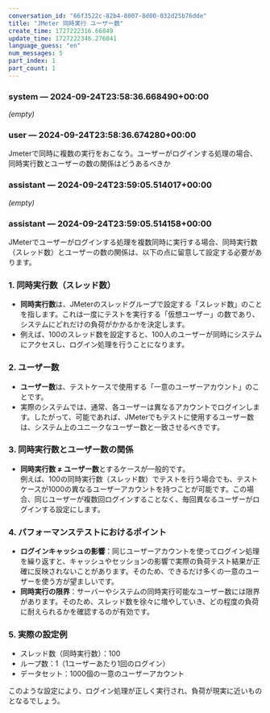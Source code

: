 ```yaml
---
conversation_id: "66f3522c-82b4-8007-8d00-032d25b76dde"
title: "JMeter 同時実行 ユーザー数"
create_time: 1727222316.66849
update_time: 1727222346.276041
language_guess: "en"
num_messages: 5
part_index: 1
part_count: 1
---
```


### system — 2024-09-24T23:58:36.668490+00:00

_(empty)_

### user — 2024-09-24T23:58:36.674280+00:00

Jmeterで同時に複数の実行をおこなう。ユーザーがログインする処理の場合、同時実行数とユーザーの数の関係はどうあるべきか

### assistant — 2024-09-24T23:59:05.514017+00:00

_(empty)_

### assistant — 2024-09-24T23:59:05.514158+00:00

JMeterでユーザーがログインする処理を複数同時に実行する場合、同時実行数（スレッド数）とユーザーの数の関係は、以下の点に留意して設定する必要があります。

### 1. **同時実行数（スレッド数）**
   - **同時実行数**は、JMeterのスレッドグループで設定する「スレッド数」のことを指します。これは一度にテストを実行する「仮想ユーザー」の数であり、システムにどれだけの負荷がかかるかを決定します。
   - 例えば、100のスレッド数を設定すると、100人のユーザーが同時にシステムにアクセスし、ログイン処理を行うことになります。

### 2. **ユーザー数**
   - **ユーザー数**は、テストケースで使用する「一意のユーザーアカウント」のことです。
   - 実際のシステムでは、通常、各ユーザーは異なるアカウントでログインします。したがって、可能であれば、JMeterでもテストに使用するユーザー数は、システム上のユニークなユーザー数と一致させるべきです。

### 3. **同時実行数とユーザー数の関係**
   - **同時実行数 ≠ ユーザー数**とするケースが一般的です。  
     例えば、100の同時実行数（スレッド数）でテストを行う場合でも、テストケースが1000の異なるユーザーアカウントを持つことが可能です。この場合、同じユーザーが複数回ログインすることなく、毎回異なるユーザーがログインする設定にします。

### 4. **パフォーマンステストにおけるポイント**
   - **ログインキャッシュの影響**：同じユーザーアカウントを使ってログイン処理を繰り返すと、キャッシュやセッションの影響で実際の負荷テスト結果が正確に反映されないことがあります。そのため、できるだけ多くの一意のユーザーを使う方が望ましいです。
   - **同時実行の限界**：サーバーやシステムの同時実行可能なユーザー数には限界があります。そのため、スレッド数を徐々に増やしていき、どの程度の負荷に耐えられるかを確認するのが有効です。

### 5. **実際の設定例**
   - スレッド数（同時実行数）：100
   - ループ数：1（1ユーザーあたり1回のログイン）
   - データセット：1000個の一意のユーザーアカウント

このような設定により、ログイン処理が正しく実行され、負荷が現実に近いものとなるでしょう。
